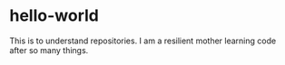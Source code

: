 # hello-world
This is to understand repositories.
I am a resilient mother learning code after so many things.
